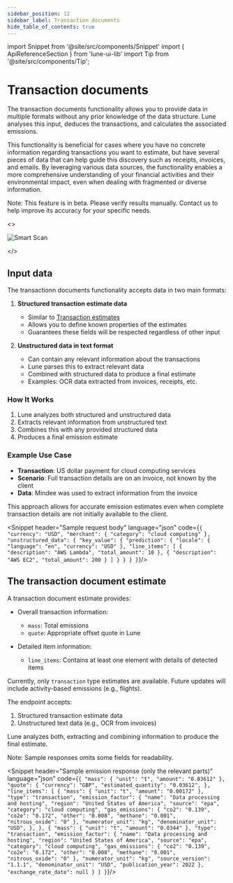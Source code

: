 ```yaml
---
sidebar_position: 12
sidebar_label: Transaction documents
hide_table_of_contents: true
---
```


import Snippet from '@site/src/components/Snippet'
import { ApiReferenceSection } from 'lune-ui-lib'
import Tip from '@site/src/components/Tip';

# Transaction documents

<div className="sections">

<ApiReferenceSection>
<div className="paragraphSections">

<div>

The transaction documents functionality allows you to provide data in multiple formats without any
prior knowledge of the data structure. Lune analyses this input, deduces the transactions, and
calculates the associated emissions.

This functionality is beneficial for cases where you have no concrete information regarding
transactions you want to estimate, but have several pieces of data that can help guide this
discovery such as receipts, invoices, and emails. By leveraging various data sources, the functionality
enables a more comprehensive understanding of your financial activities and their environmental
impact, even when dealing with fragmented or diverse information.

<Tip>

Note: This feature is in beta. Please verify results manually. Contact us to help improve its
accuracy for your specific needs.

</Tip>

</div>
</div>

<>

![Smart Scan](/img/smart-scan.png)

</>

</ApiReferenceSection>

<ApiReferenceSection>
<div className="paragraphSections">

<div>

## Input data

The transactionn documents functionality accepts data in two main formats:

1. **Structured transaction estimate data**

    - Similar to [Transaction estimates](/api-reference/emission-estimates/create-transaction-estimate)
    - Allows you to define known properties of the estimates
    - Guarantees these fields will be respected regardless of other input

2. **Unstructured data in text format**
    - Can contain any relevant information about the transactions
    - Lune parses this to extract relevant data
    - Combined with structured data to produce a final estimate
    - Examples: OCR data extracted from invoices, receipts, etc.

### How It Works

1. Lune analyzes both structured and unstructured data
2. Extracts relevant information from unstructured text
3. Combines this with any provided structured data
4. Produces a final emission estimate

### Example Use Case

-   **Transaction**: US dollar payment for cloud computing services
-   **Scenario**: Full transaction details are on an invoice, not known by the client
-   **Data**: Mindee was used to extract information from the invoice

This approach allows for accurate emission estimates even when complete transaction
details are not initially available to the client.

</div>
</div>

<div className="miniSections">

<Snippet
header="Sample request body"
language="json"
code={`{
    "currency": "USD",
    "merchant": {
      "category": "cloud computing"
    },
    "unstructured_data": {
      "key_value": {
        "prediction": {
          "locale": {
            "language": "en",
            "currency": "USD"
          },
          "line_items": [
            {
              "description": "AWS Lambda",
              "total_amount": 10
            },
            {
              "description": "AWS EC2",
              "total_amount": 200
            }
          ]
        }
      }
    }
}`}/>

</div>

</ApiReferenceSection>

<ApiReferenceSection>

<div className="paragraphSections">

<div>

## The transaction document estimate

A transaction document estimate provides:

-   Overall transaction information:

    -   `mass`: Total emissions
    -   `quote`: Appropriate offset quote in Lune

-   Detailed item information:
    -   `line_items`: Contains at least one element with details of detected items

Currently, only `transaction` type estimates are available. Future updates will include
activity-based emissions (e.g., flights).

The endpoint accepts:

1. Structured transaction estimate data
2. Unstructured text data (e.g., OCR from invoices)

Lune analyzes both, extracting and combining information to produce the final estimate.

Note: Sample responses omits some fields for readability.

</div>
</div>

<div className="miniSections">

<Snippet
header="Sample emission response (only the relevant parts)"
language="json"
code={`{
  "mass": {
    "unit": "t",
    "amount": "0.03612"
  },
  "quote": {
    "currency": "GBP",
    "estimated_quantity": "0.03612",
  },
  "line_items": [
    {
      "mass": {
        "unit": "t",
        "amount": "0.00172"
      },
      "type": "transaction",
      "emission_factor": {
        "name": "Data processing and hosting",
        "region": "United States of America",
        "source": "epa",
        "category": "cloud computing",
        "gas_emissions": {
          "co2": "0.139",
          "co2e": "0.172",
          "other": "0.008",
          "methane": "0.001",
          "nitrous_oxide": "0"
        },
        "numerator_unit": "kg",
        "denominator_unit": "USD",
      },
    },
    {
      "mass": {
        "unit": "t",
        "amount": "0.0344"
      },
      "type": "transaction",
      "emission_factor": {
        "name": "Data processing and hosting",
        "region": "United States of America",
        "source": "epa",
        "category": "cloud computing",
        "gas_emissions": {
          "co2": "0.139",
          "co2e": "0.172",
          "other": "0.008",
          "methane": "0.001",
          "nitrous_oxide": "0"
        },
        "numerator_unit": "kg",
        "source_version": "1.1.1",
        "denominator_unit": "USD",
        "publication_year": 2022
      },
      "exchange_rate_date": null
    }
  ]
}`}/>

</div>

</ApiReferenceSection>

</div>
